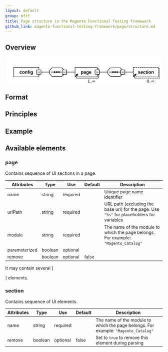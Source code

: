 ```yaml
---
layout: default
group: mftf
title: Page structure in the Magento Functional Testing Framework
github_link: magento-functional-testing-framework/page/structure.md
---
```


## Overview

![](./img/page-diagram.svg)

## Format

## Principles

## Example

## Available elements

### page

Contains sequence of UI sections in a page.

Attributes|Type|Use|Default|Description
---|---|---|---|---
name|string|required| |Unique page name identifier
urlPath|string|required| |URL path (excluding the base url) for the page. Use `"%s"` for placeholders for variables
module|string|required|	|The name of the module to which the page belongs. For example: `"Magento_Catalog"`
parameterized|boolean |optional| |	
remove	|boolean  |	optional|false|

It may contain several [<section>] elements.

### section

Contains sequence of UI elements.

Attributes|Type|Use|Default|Description
---|---|---|---|---
name|string|required| |The name of the module to which the page belongs. For example: `"Magento_Catalog"`
remove|boolean|optional|false|Set to `true` to remove this element during parsing